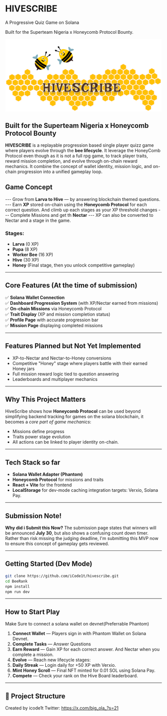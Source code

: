# HIVESCRIBE

A Progressive Quiz Game on Solana

Built for the Superteam Nigeria x Honeycomb Protocol Bounty.

![HIVESCRIBE Banner](./HIVESCRIBE.png)

## **Built for the Superteam Nigeria x Honeycomb Protocol Bounty**

**HIVESCRIBE** is a replayable progression based single player quizz game where players evolve through the **bee lifecycle**. It leverage the HoneyComb Protocol even though as it is not a full rpg game, to track player traits, reward mission completion, and evolve through on-chain reward mechanics. It combine the concept of wallet identity, mission logic, and on-chain progression into a unified gameplay loop.

## Game Concept

--- Grow from **Larva to Hive** — by answering blockchain themed questions.
--- Earn **XP** stored on-chain using the **Honeycomb Protocol** for each correct question. And climb up each stages as your XP threshold changes
--- Complete Missions and get th **Nectar**
--- XP can also be converted to Nectar and a stage in the game.

### Stages:

- **Larva** (0 XP)
- **Pupa** (8 XP)
- **Worker Bee** (16 XP)
- **Hive** (30 XP)
- **Honey** (Final stage, then you unlock competitive gameplay)

---

## Core Features (At the time of submission)

✅ **Solana Wallet Connection**  
✅ **Dashboard Progression System** (with XP/Nectar earned from missions)  
✅ **On-chain Missions** via Honeycomb Protocol  
✅ **Trait Display** (XP and mission completion status)  
✅ **Profile Page** with accurate progression bar  
✅ **Mission Page** displaying completed missions

---

## Features Planned but Not Yet Implemented

- XP-to-Nectar and Nectar-to-Honey conversions
- Competitive "Honey" stage where players battle with their earned Honey jars
- Full mission reward logic tied to question answering
- Leaderboards and multiplayer mechanics

---

## Why This Project Matters

HiveScribe shows how **Honeycomb Protocol** can be used beyond simplifying backend tracking for games on the solana blockchain, it becomes a _core part of game mechanics_:

- Missions define progress
- Traits power stage evolution
- All actions can be linked to player identity on-chain.

---

## Tech Stack so far

- **Solana Wallet Adapter (Phantom)**
- **Honeycomb Protocol** for missions and traits
- **React + Vite** for the frontend
- **LocalStorage** for dev-mode caching
  integration targets: Verxio, Solana Pay.

---

## Submission Note!

**Why did i Submit this Now?**
The submission page states that winners will be announced **July 30**, but also shows a confusing count down timer. Rather than risk missing the judging deadline, I'm submitting this MVP now to ensure this concept of gameplay gets reviewed.

---

## Getting Started (Dev Mode)

```bash
git clone https://github.com/iCode1t/hivescribe.git
cd BeeRank
npm install
npm run dev
```

---

## **How to Start Play**

Make Sure to connect a solana wallet on devnet(Preferrable Phantom)

1. **Connect Wallet** — Players sign in with Phantom Wallet on Solana Devnet.
2. **Complete Tasks** — Answer Questions
3. **Earn Reward** — Gain XP for each correct answer. And Nectar when you complete a mission.
4. **Evolve** — Reach new lifecycle stages:
5. **Daily Streak** — Login daily for +50 XP with Verxio.
6. **Mint Honey Scroll** — Final NFT minted for 0.01 SOL using Solana Pay.
7. **Compete** — Check your rank on the Hive Board leaderboard.

---

## 📂 Project Structure

Created by icode1t
Twitter: https://x.com/big_ola_?s=21
